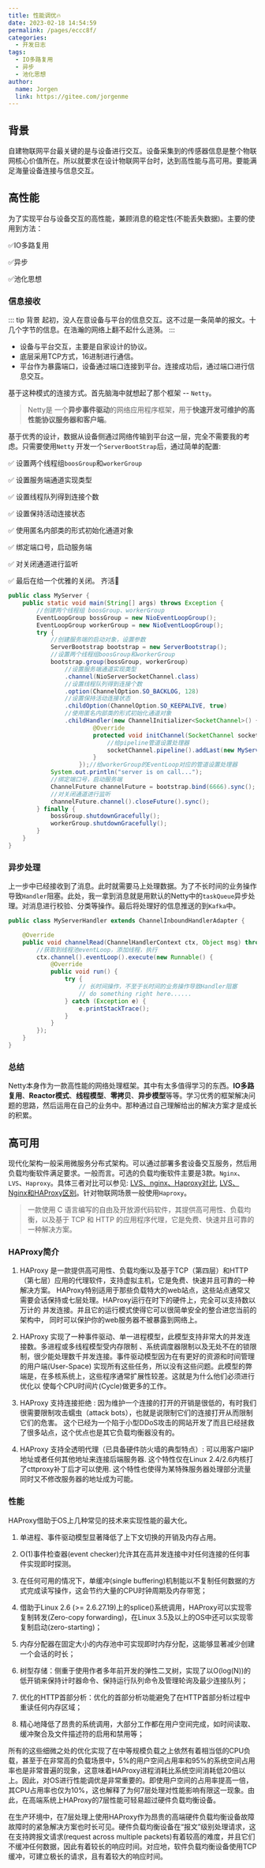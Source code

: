 ```yaml
---
title: 性能调优🔥
date: 2023-02-18 14:54:59
permalink: /pages/eccc8f/
categories:
  - 开发日志
tags:
  - IO多路复用
  - 异步
  - 池化思想
author: 
  name: Jorgen
  link: https://gitee.com/jorgenme
---
```


## 背景
自建物联网平台最关键的是与设备进行交互。设备采集到的传感器信息是整个物联网核心价值所在。所以就要求在设计物联网平台时，达到高性能与高可用。要能满足海量设备连接与信息交互。

<!-- more -->

## 高性能
为了实现平台与设备交互的高性能，兼顾消息的稳定性(不能丢失数据)。主要的使用到方法：

✅IO多路复用

✅异步

✅池化思想

### 信息接收
::: tip 背景
起初，没人在意设备与平台的信息交互。这不过是一条简单的报文。十几个字节的信息。在浩瀚的网络上翻不起什么涟漪。
:::
- 设备与平台交互，主要是自家设计的协议。
- 底层采用TCP方式，16进制进行通信。
- 平台作为暴露端口，设备通过端口连接到平台。连接成功后，通过端口进行信息交互。
 
基于这种模式的连接方式。首先脑海中就想起了那个框架 -- `Netty`。
> Netty是 一个**异步事件驱动**的网络应用程序框架，用于**快速开发可维护的高性能协议服务器和客户端**。

基于优秀的设计，数据从设备侧通过网络传输到平台这一层，完全不需要我的考虑。只需要使用`Netty` 开发一个`ServerBootStrap`后，通过简单的配置:

✅ 设置两个线程组`boosGroup`和`workerGroup`

✅ 设置服务端通道实现类型 

✅ 设置线程队列得到连接个数

✅ 设置保持活动连接状态

✅ 使用匿名内部类的形式初始化通道对象

✅ 绑定端口号，启动服务端

✅ 对关闭通道进行监听

✅ 最后在给一个优雅的关闭。
齐活🤣
```java
public class MyServer {
    public static void main(String[] args) throws Exception {
        //创建两个线程组 boosGroup、workerGroup
        EventLoopGroup bossGroup = new NioEventLoopGroup();
        EventLoopGroup workerGroup = new NioEventLoopGroup();
        try {
            //创建服务端的启动对象，设置参数
            ServerBootstrap bootstrap = new ServerBootstrap();
            //设置两个线程组boosGroup和workerGroup
            bootstrap.group(bossGroup, workerGroup)
                //设置服务端通道实现类型    
                .channel(NioServerSocketChannel.class)
                //设置线程队列得到连接个数    
                .option(ChannelOption.SO_BACKLOG, 128)
                //设置保持活动连接状态    
                .childOption(ChannelOption.SO_KEEPALIVE, true)
                //使用匿名内部类的形式初始化通道对象    
                .childHandler(new ChannelInitializer<SocketChannel>() {
                        @Override
                        protected void initChannel(SocketChannel socketChannel) throws Exception {
                            //给pipeline管道设置处理器
                            socketChannel.pipeline().addLast(new MyServerHandler());
                        }
                    });//给workerGroup的EventLoop对应的管道设置处理器
            System.out.println("server is on call...");
            //绑定端口号，启动服务端
            ChannelFuture channelFuture = bootstrap.bind(6666).sync();
            //对关闭通道进行监听
            channelFuture.channel().closeFuture().sync();
        } finally {
            bossGroup.shutdownGracefully();
            workerGroup.shutdownGracefully();
        }
    }
}
```

### 异步处理
上一步中已经接收到了消息。此时就需要马上处理数据。为了不长时间的业务操作导致`Handler`阻塞。此处，我一拿到消息就是用默认的Netty中的`taskQueue`异步处理。对消息进行校验、分类等操作。最后将处理好的信息推送的到`Kafka`中。
```java
public class MyServerHandler extends ChannelInboundHandlerAdapter {

    @Override
    public void channelRead(ChannelHandlerContext ctx, Object msg) throws Exception {
        //获取到线程池eventLoop，添加线程，执行
        ctx.channel().eventLoop().execute(new Runnable() {
            @Override
            public void run() {
                try {
                    // 长时间操作，不至于长时间的业务操作导致Handler阻塞
                    // do something right here......
                } catch (Exception e) {
                    e.printStackTrace();
                }
            }
        });
    }
}
```
### 总结
Netty本身作为一款高性能的网络处理框架。其中有太多值得学习的东西。**IO多路复用**、**Reactor模式**、**线程模型**、**零拷贝**、**异步模型**等等。学习优秀的框架解决问题的思路，然后运用在自己的业务中。那种通过自己理解给出的解决方案才是成长的积累。

## 高可用
现代化架构一般采用微服务分布式架构。可以通过部署多套设备交互服务，然后用负载均衡软件满足要求。一般而言。可选的负载均衡软件主要是3款。`Nginx`、`LVS`、`Haproxy`。具体三者对比可以参见: [LVS、nginx、Haproxy对比](https://www.cnblogs.com/jojoword/p/10835102.html), [LVS、Nginx和HAProxy区别](https://www.cnblogs.com/struggle-1216/p/13511703.html)。针对物联网场景一般使用`Haproxy`。
> 一款使用 C 语言编写的自由及开放源代码软件，其提供高可用性、负载均衡，以及基于 TCP 和 HTTP 的应用程序代理，它是免费、快速并且可靠的一种解决方案。

### HAProxy简介
1. HAProxy 是一款提供高可用性、负载均衡以及基于TCP（第四层）和HTTP（第七层）应用的代理软件，支持虚拟主机，它是免费、快速并且可靠的一种解决方案。 HAProxy特别适用于那些负载特大的web站点，这些站点通常又需要会话保持或七层处理。HAProxy运行在时下的硬件上，完全可以支持数以万计的 并发连接。并且它的运行模式使得它可以很简单安全的整合进您当前的架构中， 同时可以保护你的web服务器不被暴露到网络上。

2. HAProxy 实现了一种事件驱动、单一进程模型，此模型支持非常大的并发连接数。多进程或多线程模型受内存限制 、系统调度器限制以及无处不在的锁限制，很少能处理数千并发连接。事件驱动模型因为在有更好的资源和时间管理的用户端(User-Space) 实现所有这些任务，所以没有这些问题。此模型的弊端是，在多核系统上，这些程序通常扩展性较差。这就是为什么他们必须进行优化以 使每个CPU时间片(Cycle)做更多的工作。

3. HAProxy 支持连接拒绝 : 因为维护一个连接的打开的开销是很低的，有时我们很需要限制攻击蠕虫（attack bots），也就是说限制它们的连接打开从而限制它们的危害。 这个已经为一个陷于小型DDoS攻击的网站开发了而且已经拯救了很多站点，这个优点也是其它负载均衡器没有的。

4. HAProxy 支持全透明代理（已具备硬件防火墙的典型特点）: 可以用客户端IP地址或者任何其他地址来连接后端服务器. 这个特性仅在Linux 2.4/2.6内核打了cttproxy补丁后才可以使用. 这个特性也使得为某特殊服务器处理部分流量同时又不修改服务器的地址成为可能。

### 性能

HAProxy借助于OS上几种常见的技术来实现性能的最大化。

1. 单进程、事件驱动模型显著降低了上下文切换的开销及内存占用。

2. O(1)事件检查器(event checker)允许其在高并发连接中对任何连接的任何事件实现即时探测。

3. 在任何可用的情况下，单缓冲(single buffering)机制能以不复制任何数据的方式完成读写操作，这会节约大量的CPU时钟周期及内存带宽；

4. 借助于Linux 2.6 (>= 2.6.27.19)上的splice()系统调用，HAProxy可以实现零复制转发(Zero-copy forwarding)，在Linux 3.5及以上的OS中还可以实现零复制启动(zero-starting)；

5. 内存分配器在固定大小的内存池中可实现即时内存分配，这能够显著减少创建一个会话的时长；

6. 树型存储：侧重于使用作者多年前开发的弹性二叉树，实现了以O(log(N))的低开销来保持计时器命令、保持运行队列命令及管理轮询及最少连接队列；

7. 优化的HTTP首部分析：优化的首部分析功能避免了在HTTP首部分析过程中重读任何内存区域；

8. 精心地降低了昂贵的系统调用，大部分工作都在用户空间完成，如时间读取、缓冲聚合及文件描述符的启用和禁用等；

所有的这些细微之处的优化实现了在中等规模负载之上依然有着相当低的CPU负载，甚至于在非常高的负载场景中，5%的用户空间占用率和95%的系统空间占用率也是非常普遍的现象，这意味着HAProxy进程消耗比系统空间消耗低20倍以上。因此，对OS进行性能调优是非常重要的。即使用户空间的占用率提高一倍，其CPU占用率也仅为10%，这也解释了为何7层处理对性能影响有限这一现象。由此，在高端系统上HAProxy的7层性能可轻易超过硬件负载均衡设备。


在生产环境中，在7层处理上使用HAProxy作为昂贵的高端硬件负载均衡设备故障故障时的紧急解决方案也时长可见。硬件负载均衡设备在“报文”级别处理请求，这在支持跨报文请求(request across multiple packets)有着较高的难度，并且它们不缓冲任何数据，因此有着较长的响应时间。对应地，软件负载均衡设备使用TCP缓冲，可建立极长的请求，且有着较大的响应时间。